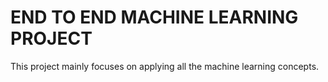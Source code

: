 <!--
This project is created by Nathan Berhe
Date of creation : feb 01 2024
 -->

 # END TO END MACHINE LEARNING PROJECT
  This project mainly focuses on applying all the machine learning concepts.